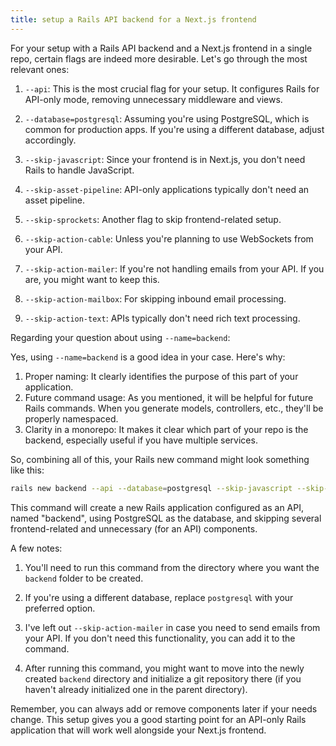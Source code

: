 ```yaml
---
title: setup a Rails API backend for a Next.js frontend
---
```

For your setup with a Rails API backend and a Next.js frontend in a single repo, certain flags are indeed more desirable. Let's go through the most relevant ones:

1. `--api`: This is the most crucial flag for your setup. It configures Rails for API-only mode, removing unnecessary middleware and views.

2. `--database=postgresql`: Assuming you're using PostgreSQL, which is common for production apps. If you're using a different database, adjust accordingly.

3. `--skip-javascript`: Since your frontend is in Next.js, you don't need Rails to handle JavaScript.

4. `--skip-asset-pipeline`: API-only applications typically don't need an asset pipeline.

5. `--skip-sprockets`: Another flag to skip frontend-related setup.

6. `--skip-action-cable`: Unless you're planning to use WebSockets from your API.

7. `--skip-action-mailer`: If you're not handling emails from your API. If you are, you might want to keep this.

8. `--skip-action-mailbox`: For skipping inbound email processing.

9. `--skip-action-text`: APIs typically don't need rich text processing.

Regarding your question about using `--name=backend`:

Yes, using `--name=backend` is a good idea in your case. Here's why:

1. Proper naming: It clearly identifies the purpose of this part of your application.
2. Future command usage: As you mentioned, it will be helpful for future Rails commands. When you generate models, controllers, etc., they'll be properly namespaced.
3. Clarity in a monorepo: It makes it clear which part of your repo is the backend, especially useful if you have multiple services.

So, combining all of this, your Rails new command might look something like this:

```bash
rails new backend --api --database=postgresql --skip-javascript --skip-asset-pipeline --skip-sprockets --skip-action-cable --skip-action-mailbox --skip-action-text --name=backend

```

This command will create a new Rails application configured as an API, named "backend", using PostgreSQL as the database, and skipping several frontend-related and unnecessary (for an API) components.

A few notes:

1. You'll need to run this command from the directory where you want the `backend` folder to be created.

2. If you're using a different database, replace `postgresql` with your preferred option.

3. I've left out `--skip-action-mailer` in case you need to send emails from your API. If you don't need this functionality, you can add it to the command.

4. After running this command, you might want to move into the newly created `backend` directory and initialize a git repository there (if you haven't already initialized one in the parent directory).

Remember, you can always add or remove components later if your needs change. This setup gives you a good starting point for an API-only Rails application that will work well alongside your Next.js frontend.
